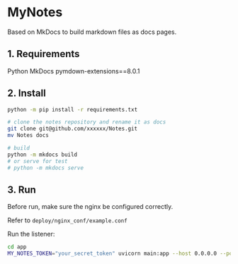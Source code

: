 # MyNotes

Based on MkDocs to build markdown files as docs pages.

## 1. Requirements

Python
MkDocs
pymdown-extensions==8.0.1

## 2. Install

```bash
python -m pip install -r requirements.txt

# clone the notes repository and rename it as docs
git clone git@github.com/xxxxxx/Notes.git
mv Notes docs
```

```bash
# build
python -m mkdocs build
# or serve for test
# python -m mkdocs serve
```

## 3. Run

Before run, make sure the nginx be configured correctly.

Refer to `deploy/nginx_conf/example.conf`

Run the listener:

```bash
cd app
MY_NOTES_TOKEN="your_secret_token" uvicorn main:app --host 0.0.0.0 --port 8008
```